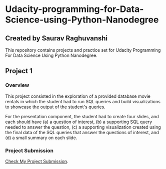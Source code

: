 # Udacity-programming-for-Data-Science-using-Python-Nanodegree

## Created by Saurav Raghuvanshi

This repository contains projects and practice set for Udacity Programming For Data Science Using Python Nanodegree.

## Project 1

### Overview

This project consisted in the exploration of a provided database movie rentals in which the student had to run SQL queries and build visualizations to showcase the output of the student's queries. 

For the presentation component, the student had to create four slides, and each should have (a) a question of interest, (b) a supporting SQL query needed to answer the question, (c) a supporting visualization created using the final data of the SQL queries that answer the questions of interest, and (d) a small summary on each slide.

### Project Submission

[Check My Project Submission](https://stuupesacin-my.sharepoint.com/personal/500068475_stu_upes_ac_in/_layouts/15/onedrive.aspx?id=%2Fpersonal%2F500068475%5Fstu%5Fupes%5Fac%5Fin%2FDocuments%2FUdacity%20programing%20for%20data%20science%20using%20python%2FProject%201%20for%20Submission%2FSaurav%20Raghuvanshi%20SQL%20submission%2Epdf&parent=%2Fpersonal%2F500068475%5Fstu%5Fupes%5Fac%5Fin%2FDocuments%2FUdacity%20programing%20for%20data%20science%20using%20python%2FProject%201%20for%20Submission&originalPath=aHR0cHM6Ly9zdHV1cGVzYWNpbi1teS5zaGFyZXBvaW50LmNvbS86YjovZy9wZXJzb25hbC81MDAwNjg0NzVfc3R1X3VwZXNfYWNfaW4vRWVfY0FidW8xWmRIbklRc0tOZTBlUThCWk5TbkliNm9YZ3JWbDBOYXFYZ3Vmdz9ydGltZT1lSHV3T1BiYjEwZw).
